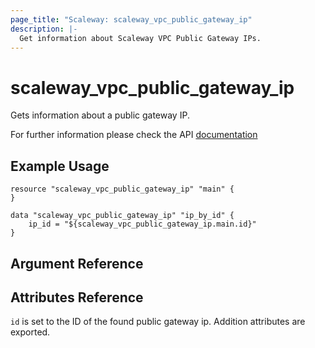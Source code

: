 ```yaml
---
page_title: "Scaleway: scaleway_vpc_public_gateway_ip"
description: |-
  Get information about Scaleway VPC Public Gateway IPs.
---
```


# scaleway_vpc_public_gateway_ip

Gets information about a public gateway IP.

For further information please check the API [documentation](https://developers.scaleway.com/en/products/vpc-gw/api/v1/#get-66f0c0)

## Example Usage

```hcl
resource "scaleway_vpc_public_gateway_ip" "main" {
}

data "scaleway_vpc_public_gateway_ip" "ip_by_id" {
    ip_id = "${scaleway_vpc_public_gateway_ip.main.id}"
}
```

## Argument Reference

## Attributes Reference

`id` is set to the ID of the found public gateway ip. Addition attributes are
exported.
